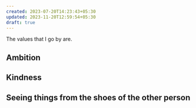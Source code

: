 ```yaml
---
created: 2023-07-20T14:23:43+05:30
updated: 2023-11-20T12:59:54+05:30
draft: true
---
```

The values that I go by are.

## Ambition

## Kindness

## Seeing things from the shoes of the other person

